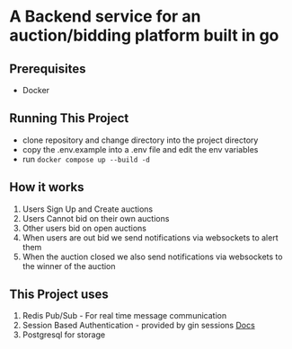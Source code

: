 # A Backend service for an auction/bidding platform built in go

## Prerequisites

- Docker

## Running This Project

- clone repository and change directory into the project directory
- copy the .env.example into a .env file and edit the env variables
- run `docker compose up --build -d`

## How it works

1. Users Sign Up and Create auctions
2. Users Cannot bid on their own auctions
3. Other users bid on open auctions
4. When users are out bid we send notifications via websockets to alert them
5. When the auction closed we also send notifications via websockets to the winner of the auction

## This Project uses

1. Redis Pub/Sub - For real time message communication
2. Session Based Authentication - provided by gin sessions [Docs]("github.com/gin-contrib/sessions")
3. Postgresql for storage
